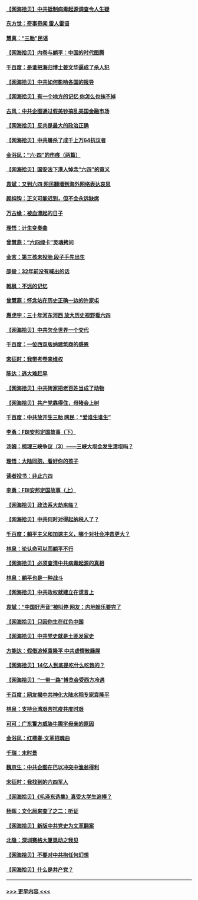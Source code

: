 #### [【网海拾贝】中共抵制病毒起源调查令人生疑](../pages/nsc993/n13017785.md?t=06130252) 
#### [东方觉：奇事奇闻 雷人雷语](../pages/nsc993/n13017577.md?t=06130252) 
#### [慧真：“三胎”民谣](../pages/nsc993/n13017394.md?t=06130252) 
#### [【网海拾贝】内卷与躺平：中国的时代图腾](../pages/nsc993/n13016128.md?t=06130252) 
#### [千百度：是谁把海归博士姜文华逼成了杀人犯](../pages/nsc993/n13015218.md?t=06130252) 
#### [【网海拾贝】中共如何影响各国的报导](../pages/nsc993/n13012599.md?t=06130252) 
#### [【网海拾贝】有一个地方的记忆 你怎么也抹不掉](../pages/nsc993/n13009802.md?t=06130252) 
#### [古风：中共企图通过假美钞搞乱美国金融市场](../pages/nsc993/n13009626.md?t=06130252) 
#### [【网海拾贝】反共是最大的政治正确](../pages/nsc993/n13007051.md?t=06130252) 
#### [【网海拾贝】中共屠杀了成千上万64抗议者](../pages/nsc993/n13002713.md?t=06130252) 
#### [金浴凤：“六·四”的伤痕（两篇）](../pages/nsc993/n13001719.md?t=06130252) 
#### [【网海拾贝】国安法下港人悼念“六四”的意义](../pages/nsc993/n13001039.md?t=06130252) 
#### [袁斌：又到六四 网民翻墙到海外网络表达哀思](../pages/nsc993/n13000995.md?t=06130252) 
#### [颜纯钩：正义可能迟到，但不会永远缺席](../pages/nsc993/n13000920.md?t=06130252) 
#### [万古缘：被血漂起的日子](../pages/nsc993/n13000914.md?t=06130252) 
#### [理悟：计生变奏曲](../pages/nsc993/n13000414.md?t=06130252) 
#### [曾慧燕：“六四绿卡”灵魂拷问](../pages/nsc993/n13000277.md?t=06130252) 
#### [金言：第三孩未投胎 段子手先出生](../pages/nsc993/n13000215.md?t=06130252) 
#### [邵俊：32年前没有喊出的话](../pages/nsc993/n13000181.md?t=06130252) 
#### [戟枫：不远的记忆](../pages/nsc993/n13000121.md?t=06130252) 
#### [曾慧燕：怀念站在历史正确一边的许家屯](../pages/nsc993/n13000073.md?t=06130252) 
#### [惠虎宇：三十年河东河西 放大历史视野看六四](../pages/nsc993/n13000018.md?t=06130252) 
#### [【网海拾贝】中共欠全世界一个交代](../pages/nsc993/n12998706.md?t=06130252) 
#### [千百度：一位西双版纳建筑商的感恩](../pages/nsc993/n12998487.md?t=06130252) 
#### [宋征时：我带考卷来维权](../pages/nsc993/n12994088.md?t=06130252) 
#### [陈达：逃大难赶早](../pages/nsc993/n12993569.md?t=06130252) 
#### [【网海拾贝】中共砖家把老百姓当成了动物](../pages/nsc993/n12993483.md?t=06130252) 
#### [【网海拾贝】共产党靠得住，母猪会上树](../pages/nsc993/n12990730.md?t=06130252) 
#### [千百度：中共放开生三胎 网民：“爱谁生谁生”](../pages/nsc993/n12990644.md?t=06130252) 
#### [李勇：FBI安邦定国故事（下）](../pages/nsc993/n12987854.md?t=06130252) 
#### [汤姆：梳理三峡争议（3）——三峡大坝会发生溃坝吗？](../pages/nsc993/n12989806.md?t=06130252) 
#### [理悟：大陆同胞，看好你的孩子](../pages/nsc993/n12989778.md?t=06130252) 
#### [读者投书：非止六四](../pages/nsc993/n12989673.md?t=06130252) 
#### [李勇：FBI安邦定国故事（上）](../pages/nsc993/n12987749.md?t=06130252) 
#### [【网海拾贝】政法系大劫来临？](../pages/nsc993/n12987596.md?t=06130252) 
#### [【网海拾贝】中共何时对得起纳税人了？](../pages/nsc993/n12985578.md?t=06130252) 
#### [千百度：躺平主义和加速主义，哪个对社会冲击更大？](../pages/nsc993/n12985512.md?t=06130252) 
#### [林泉：论认命可以而躺平不行](../pages/nsc993/n12985505.md?t=06130252) 
#### [【网海拾贝】必须查清中共病毒起源的真相](../pages/nsc993/n12984276.md?t=06130252) 
#### [林泉：躺平也是一种战斗](../pages/nsc993/n12984194.md?t=06130252) 
#### [【网海拾贝】中共政权就建立在谎言上](../pages/nsc993/n12981880.md?t=06130252) 
#### [袁斌：“中国好声音”被叫停 网友：内地娱乐要完了](../pages/nsc993/n12981826.md?t=06130252) 
#### [【网海拾贝】只因你生在红色中国](../pages/nsc993/n12979096.md?t=06130252) 
#### [【网海拾贝】中共党史就是土匪发家史](../pages/nsc993/n12976478.md?t=06130252) 
#### [方能达：假借追悼袁隆平 中共虚情散臊腥](../pages/nsc993/n12976396.md?t=06130252) 
#### [【网海拾贝】14亿人到底是吃什么吃饱的？](../pages/nsc993/n12974125.md?t=06130252) 
#### [【网海拾贝】“一带一路”博览会受西方冷遇](../pages/nsc993/n12971787.md?t=06130252) 
#### [千百度：网友揭中共神化大陆水稻专家袁隆平](../pages/nsc993/n12971733.md?t=06130252) 
#### [林泉：支持台湾艰苦抗疫共度时艰](../pages/nsc993/n12971350.md?t=06130252) 
#### [可可：广东警方威胁牛腾宇母亲的原因](../pages/nsc993/n12971100.md?t=06130252) 
#### [金浴凤：红楼春·文革招魂曲](../pages/nsc993/n12970354.md?t=06130252) 
#### [千瑞：末时景](../pages/nsc993/n12970337.md?t=06130252) 
#### [魏京生：中共企图在巴以冲突中渔翁得利](../pages/nsc993/n12970286.md?t=06130252) 
#### [宋征时：我找到的六四军人](../pages/nsc993/n12970213.md?t=06130252) 
#### [【网海拾贝】《毛泽东选集》真受大学生追捧？](../pages/nsc993/n12968779.md?t=06130252) 
#### [杨晖：文化局来查了之二：听证](../pages/nsc993/n12966528.md?t=06130252) 
#### [【网海拾贝】新版中共党史为文革翻案](../pages/nsc993/n12967526.md?t=06130252) 
#### [北隐：深圳赛格大厦晃动之我见](../pages/nsc993/n12967393.md?t=06130252) 
#### [【网海拾贝】不要对中共抱任何幻想](../pages/nsc993/n12965222.md?t=06130252) 
#### [【网海拾贝】什么是共产党？](../pages/nsc993/n12962781.md?t=06130252) 

----
#### [ >>> 更早内容 <<< ](../indexes/nsc993-earlier.md)
